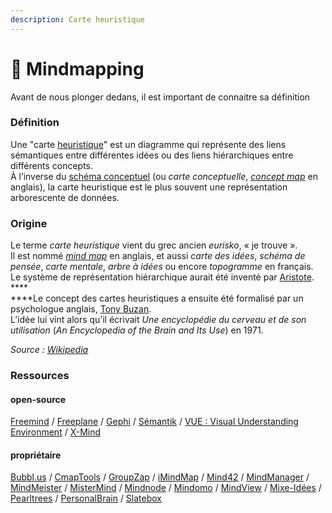 ```yaml
---
description: Carte heuristique
---
```


# 🤔 Mindmapping

Avant de nous plonger dedans, il est important de connaitre sa définition

### **Définition**

Une "carte [heuristique](https://fr.wikipedia.org/wiki/Heuristique)" est un diagramme qui représente des liens sémantiques entre différentes idées ou des liens hiérarchiques entre différents concepts. \
À l’inverse du [schéma conceptuel](https://fr.wikipedia.org/wiki/Sch%C3%A9ma\_conceptuel) (ou _carte conceptuelle_, [_concept map_](https://en.wikipedia.org/wiki/Concept\_mapping) en anglais), la carte heuristique est le plus souvent une représentation arborescente de données.

### **Origine**

Le terme _carte heuristique_ vient du grec ancien _eurisko_, « je trouve ». \
Il est nommé [_mind map_](https://en.wikipedia.org/wiki/Mind\_mapping) en anglais, et aussi _carte des idées_, _schéma de pensée_, _carte mentale_, _arbre à idées_ ou encore _topogramme_ en français. \
Le système de représentation hiérarchique aurait été inventé par [Aristote](https://fr.wikipedia.org/wiki/Aristote). \
****\
****Le concept des cartes heuristiques a ensuite été formalisé par un psychologue anglais, [Tony Buzan](https://fr.wikipedia.org/wiki/Tony\_Buzan). \
L’idée lui vint alors qu’il écrivait _Une encyclopédie du cerveau et de son utilisation_ (_An Encyclopedia of the Brain and Its Use_) en 1971.

_Source :_ [_Wikipedia_](https://fr.wikipedia.org/wiki/Mindmapping)

### Ressources

#### **open-source**

[Freemind](http://freemind.sourceforge.net/wiki/index.php/Main\_Page) / [Freeplane](http://freeplane.sourceforge.net/) / [Gephi](https://gephi.org/) / [Sémantik](http://www.freehackers.org/\~tnagy/kdissert.html) / [VUE : Visual Understanding Environment](http://vue.tufts.edu/) / [X-Mind](http://www.xmind.net/)

#### propriétaire

[Bubbl.us](https://bubbl.us/) / [CmapTools](http://cmap.ihmc.us/) / [GroupZap](http://groupzap.com/) / [iMindMap](http://www.thinkbuzan.com/fr/) / [Mind42](http://mind42.com/) / [MindManager](http://www.mindjet.com/products/mindmanager) / [MindMeister](http://www.mindmeister.com/) / [MisterMind](http://www.mistermind.com/en/home.html) / [Mindnode](http://mindnode.com/) / [Mindomo](http://www.mindomo.com/) / [MindView](http://www.matchware.com/fr/products/mindview/default.htm) / [Mixe-Idées](http://www.mixe-idees.com/) / [Pearltrees](http://www.pearltrees.com/) / [PersonalBrain](http://www.thebrain.com/) / [Slatebox](http://slatebox.com/)
